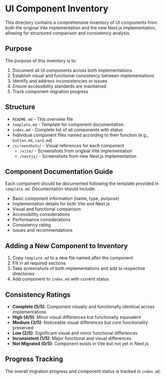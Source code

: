 # UI Component Inventory

This directory contains a comprehensive inventory of UI components from both the original Vite implementation and the new Next.js implementation, allowing for structured comparison and consistency analysis.

## Purpose

The purpose of this inventory is to:
1. Document all UI components across both implementations
2. Establish visual and functional consistency between implementations
3. Identify and address inconsistencies or issues
4. Ensure accessibility standards are maintained
5. Track component migration progress

## Structure

- `README.md` - This overview file
- `template.md` - Template for component documentation
- `index.md` - Complete list of all components with status
- Individual component files named according to their function (e.g., `button.md`, `card.md`)
- `/screenshots/` - Visual references for each component
  - `/vite/` - Screenshots from original Vite implementation
  - `/nextjs/` - Screenshots from new Next.js implementation

## Component Documentation Guide

Each component should be documented following the template provided in `template.md`. Documentation should include:

- Basic component information (name, type, purpose)
- Implementation details for both Vite and Next.js
- Visual and functional comparison
- Accessibility considerations
- Performance considerations
- Consistency rating
- Issues and recommendations

## Adding a New Component to Inventory

1. Copy `template.md` to a new file named after the component
2. Fill in all required sections
3. Take screenshots of both implementations and add to respective directories
4. Add component to `index.md` with current status

## Consistency Ratings

- **Complete (5/5)**: Component visually and functionally identical across implementations
- **High (4/5)**: Minor visual differences but functionally equivalent
- **Medium (3/5)**: Noticeable visual differences but core functionality preserved
- **Low (2/5)**: Significant visual and minor functional differences
- **Inconsistent (1/5)**: Major functional and visual differences
- **Not Migrated (0/5)**: Component exists in Vite but not yet in Next.js

## Progress Tracking

The overall migration progress and component status is tracked in `index.md`. 
